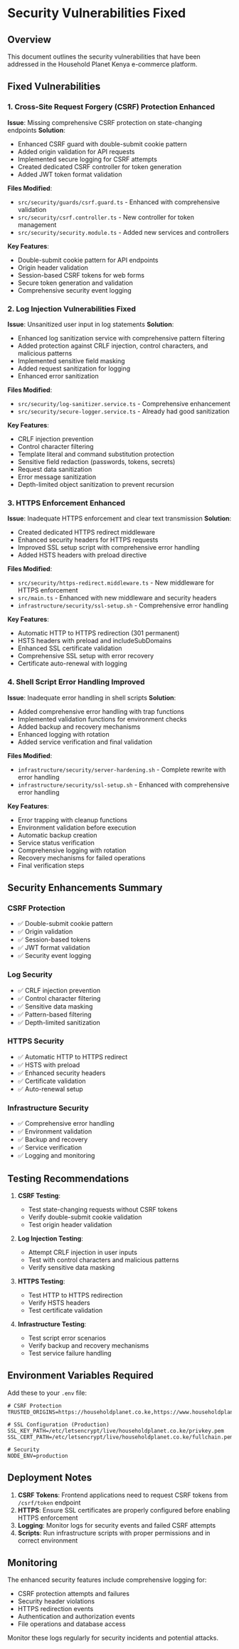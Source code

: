 # Security Vulnerabilities Fixed

## Overview
This document outlines the security vulnerabilities that have been addressed in the Household Planet Kenya e-commerce platform.

## Fixed Vulnerabilities

### 1. Cross-Site Request Forgery (CSRF) Protection Enhanced

**Issue**: Missing comprehensive CSRF protection on state-changing endpoints
**Solution**: 
- Enhanced CSRF guard with double-submit cookie pattern
- Added origin validation for API requests
- Implemented secure logging for CSRF attempts
- Created dedicated CSRF controller for token generation
- Added JWT token format validation

**Files Modified**:
- `src/security/guards/csrf.guard.ts` - Enhanced with comprehensive validation
- `src/security/csrf.controller.ts` - New controller for token management
- `src/security/security.module.ts` - Added new services and controllers

**Key Features**:
- Double-submit cookie pattern for API endpoints
- Origin header validation
- Session-based CSRF tokens for web forms
- Secure token generation and validation
- Comprehensive security event logging

### 2. Log Injection Vulnerabilities Fixed

**Issue**: Unsanitized user input in log statements
**Solution**:
- Enhanced log sanitization service with comprehensive pattern filtering
- Added protection against CRLF injection, control characters, and malicious patterns
- Implemented sensitive field masking
- Added request sanitization for logging
- Enhanced error sanitization

**Files Modified**:
- `src/security/log-sanitizer.service.ts` - Comprehensive enhancement
- `src/security/secure-logger.service.ts` - Already had good sanitization

**Key Features**:
- CRLF injection prevention
- Control character filtering
- Template literal and command substitution protection
- Sensitive field redaction (passwords, tokens, secrets)
- Request data sanitization
- Error message sanitization
- Depth-limited object sanitization to prevent recursion

### 3. HTTPS Enforcement Enhanced

**Issue**: Inadequate HTTPS enforcement and clear text transmission
**Solution**:
- Created dedicated HTTPS redirect middleware
- Enhanced security headers for HTTPS requests
- Improved SSL setup script with comprehensive error handling
- Added HSTS headers with preload directive

**Files Modified**:
- `src/security/https-redirect.middleware.ts` - New middleware for HTTPS enforcement
- `src/main.ts` - Enhanced with new middleware and security headers
- `infrastructure/security/ssl-setup.sh` - Comprehensive error handling

**Key Features**:
- Automatic HTTP to HTTPS redirection (301 permanent)
- HSTS headers with preload and includeSubDomains
- Enhanced SSL certificate validation
- Comprehensive SSL setup with error recovery
- Certificate auto-renewal with logging

### 4. Shell Script Error Handling Improved

**Issue**: Inadequate error handling in shell scripts
**Solution**:
- Added comprehensive error handling with trap functions
- Implemented validation functions for environment checks
- Added backup and recovery mechanisms
- Enhanced logging with rotation
- Added service verification and final validation

**Files Modified**:
- `infrastructure/security/server-hardening.sh` - Complete rewrite with error handling
- `infrastructure/security/ssl-setup.sh` - Enhanced with comprehensive error handling

**Key Features**:
- Error trapping with cleanup functions
- Environment validation before execution
- Automatic backup creation
- Service status verification
- Comprehensive logging with rotation
- Recovery mechanisms for failed operations
- Final verification steps

## Security Enhancements Summary

### CSRF Protection
- ✅ Double-submit cookie pattern
- ✅ Origin validation
- ✅ Session-based tokens
- ✅ JWT format validation
- ✅ Security event logging

### Log Security
- ✅ CRLF injection prevention
- ✅ Control character filtering
- ✅ Sensitive data masking
- ✅ Pattern-based filtering
- ✅ Depth-limited sanitization

### HTTPS Security
- ✅ Automatic HTTP to HTTPS redirect
- ✅ HSTS with preload
- ✅ Enhanced security headers
- ✅ Certificate validation
- ✅ Auto-renewal setup

### Infrastructure Security
- ✅ Comprehensive error handling
- ✅ Environment validation
- ✅ Backup and recovery
- ✅ Service verification
- ✅ Logging and monitoring

## Testing Recommendations

1. **CSRF Testing**:
   - Test state-changing requests without CSRF tokens
   - Verify double-submit cookie validation
   - Test origin header validation

2. **Log Injection Testing**:
   - Attempt CRLF injection in user inputs
   - Test with control characters and malicious patterns
   - Verify sensitive data masking

3. **HTTPS Testing**:
   - Test HTTP to HTTPS redirection
   - Verify HSTS headers
   - Test certificate validation

4. **Infrastructure Testing**:
   - Test script error scenarios
   - Verify backup and recovery mechanisms
   - Test service failure handling

## Environment Variables Required

Add these to your `.env` file:

```env
# CSRF Protection
TRUSTED_ORIGINS=https://householdplanet.co.ke,https://www.householdplanet.co.ke

# SSL Configuration (Production)
SSL_KEY_PATH=/etc/letsencrypt/live/householdplanet.co.ke/privkey.pem
SSL_CERT_PATH=/etc/letsencrypt/live/householdplanet.co.ke/fullchain.pem

# Security
NODE_ENV=production
```

## Deployment Notes

1. **CSRF Tokens**: Frontend applications need to request CSRF tokens from `/csrf/token` endpoint
2. **HTTPS**: Ensure SSL certificates are properly configured before enabling HTTPS enforcement
3. **Logging**: Monitor logs for security events and failed CSRF attempts
4. **Scripts**: Run infrastructure scripts with proper permissions and in correct environment

## Monitoring

The enhanced security features include comprehensive logging for:
- CSRF protection attempts and failures
- Security header violations
- HTTPS redirection events
- Authentication and authorization events
- File operations and database access

Monitor these logs regularly for security incidents and potential attacks.